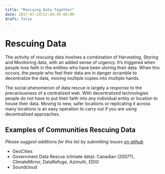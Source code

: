 ```yaml
---
title: "Rescuing Data Together"
date: 2017-07-24T22:44:45-04:00
draft: false
---
```


# Rescuing Data

The activity of _rescuing_ data involves a combination of Harvesting, Storing and Monitoring data, with an added sense of urgency. It’s triggered when people lose faith in the entities who have been storing their data. When this occurs, the people who feel their data are in danger scramble to decentralize the data, moving multiple copies into multiple hands.

The social phenomenon of data rescue is largely a response to the precariousness of a centralized web. With decentralized technologies people do not have to put their faith into any individual entity or location to house their data. Moving to new, safer locations or replicating it across many locations is an easy operation to carry out if you are using decentralized approaches.

## Examples of Communities Rescuing Data
_Please suggest additions for this list by submitting issues [on github](https://github.com/datatogether/website)_

- GeoCities
- Government Data Rescue (climate data): Canadian (2007?), ClimateMirror, DataRefuge, Azimuth, EDGI
- Soundcloud
